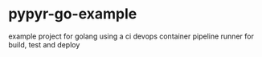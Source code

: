 # pypyr-go-example
example project for golang using a ci devops container pipeline runner for build, test and deploy
